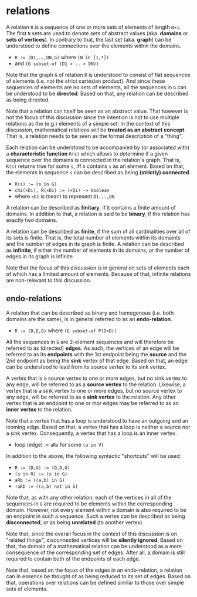
<!-- ======================================================================= -->
# relations

A relation `R` is a sequence of one or more sets of elements of length `N+1`.
The first `N` sets are used to denote sets of abstract values (aka. **domains**
or **sets of vertices**). In contrary to that, the last set (aka. **graph**)
can be understood to define connections over the elements within the domains.

* `R := (D1,..,DN,G)` where `(N in [1,*])`
* and `(G subset-of (D1 × .. × DN))`

Note that the graph `G` of relation `R` is understood to consist of flat
sequences of elements (i.e. not the strict cartesian product). And since
these sequences of elements are no sets of elements, all the sequences in
`G` can be understood to be **directed**. Based on that, any relation can
be described as being directed.

Note that a relation can itself be seen as an abstract value. That however is
not the focus of this discussion since the intention is not to use multiple
relations as the (e.g.) elements of a simple set. In the context of this
discussion, mathematical relations will be **treated as an abstract concept**.
That is, a relation needs to be seen as the formal description of a "thing".

Each relation can be understood to be accompanied by (or associated with)
a **characteristic function** `R(s)` which allows to determine if a given
sequence over the domains is connected in the relation's graph. That is,
`R(s)` returns true for some `s`, iff `G` contains `s` as an element.
Based on that, the elements in sequence `s` can be described as being
**(strictly) connected**.

* `R(s) := (s in G)`
* `chi(×Di), R(×Di) := (×Di) -> boolean`
* where `×Di` is meant to represent `D1,..,DN`

A relation can be described as **finitary**, if it contains a finite amount of
domains. In addition to that, a relation is said to be **binary**, if the
relation has exactly two domains.

A relation can be described as **finite**, if the sum of all cardinalities
over all of its sets is finite. That is, the total number of elements within
its domaints and the number of edges in its graph is finite. A relation can
be described as **infinite**, if either the number of elements in its domains,
or the number of edges in its graph is infinite.

Note that the focus of this discussion is in general on sets of elements each
of which has a limited amount of elements. Because of that, infinite relations
are non-relevant to this discussion.

<!-- ======================================================================= -->
## endo-relations

A relation that can be described as binary and homogenous (i.e. both domains
are the same), is in general referred to as an **endo-relation**.

* `R := (D,D,G)` where `(G subset-of P(D×D))`

All the sequences in `G` are 2-element sequences and will therefore be referred
to as (directed) **edges**. As such, the vertices of an edge will be referred
to as its **endpoints** with the 1st endpoint being the **source** and the 2nd
endpoint as being the **sink** vertex of that edge. Based on that, an edge can
be understood to lead from its source vertex to its sink vertex.

A vertex that is a source vertex to one or more edges, but no sink vertex to
any edge, will be referred to as a **source vertex** to the relation. Likewise,
a vertex that is a sink vertex to one or more edges, but no source vertex to any
edge, will be referred to as a **sink vertex** to the relation. Any other vertex
that is an endpoint to one or mor edges may be referred to as an **inner vertex**
to the relation.

Note that a vertex that has a loop is understood to have an outgoing and an
icoming edge. Based on that, a vertex that has a loop is neither a source nor
a sink vertex. Consequently, a vertex that has a loop is an inner vertex.

* loop (edge) := `aRa` for some `(a in V)`

In addition to the above, the following syntactic "shortcuts" will be used:

* `R := (D,G) := (D,D,G)`
* `(s in R) := (s in G)`
* `aRb := ((a,b) in G)`
* `!aRb := ((a,b) not in G)`

Note that, as with any other relation, each of the vertices in all of the
sequences in `G` are required to be elements within the corresponding domain.
However, not every element within a domain is also required to be an endpoint
in such a sequence. Such a vertex can be described as being **disconnected**,
or as being **unrelated** (to another vertex).

Note that, since the overall focus in the context of this discussion is on
"related things", disconnected vertices will be **silently ignored**. Based
on that, the domain of a mathematical relation can be understood as a mere
consequence of the corresponding set of edges. After all, a domain is still
required to contain both of the endpoints of each edge.

Note that, based on the focus of the edges in an endo-relation, a relation
can in essence be thought of as being reduced to its set of edges. Based on
that, operations over relations can be defined similar to those over simple
sets of elements.
